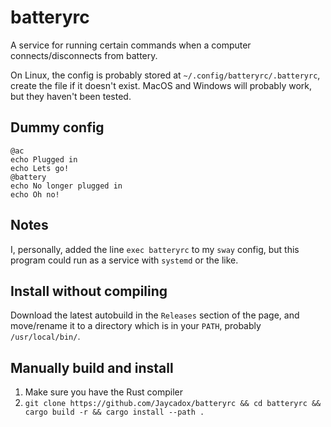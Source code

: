 # batteryrc
A service for running certain commands when a computer connects/disconnects from battery.

On Linux, the config is probably stored at `~/.config/batteryrc/.batteryrc`, create the file if it doesn't exist.
MacOS and Windows will probably work, but they haven't been tested.

## Dummy config
```
@ac
echo Plugged in
echo Lets go!
@battery
echo No longer plugged in
echo Oh no!
```
## Notes
I, personally, added the line `exec batteryrc` to my `sway` config, but this program could run as a service with `systemd` or the like.

## Install without compiling
Download the latest autobuild in the `Releases` section of the page, and move/rename it to a directory which is in your `PATH`, probably `/usr/local/bin/`.

## Manually build and install
1. Make sure you have the Rust compiler
2. `git clone https://github.com/Jaycadox/batteryrc && cd batteryrc && cargo build -r && cargo install --path .`
